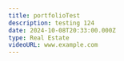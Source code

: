 ```yaml
---
title: portfolioTest
description: testing 124
date: 2024-10-08T20:33:00.000Z
type: Real Estate
videoURL: www.example.com
---
```

